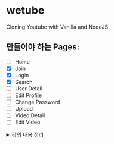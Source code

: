 # wetube

Cloning Youtube with Vanilla and NodeJS

## 만들어야 하는 Pages:

- [ ] Home
- [x] Join
- [x] Login
- [x] Search
- [ ] User Detail
- [ ] Edit Profile
- [ ] Change Password
- [ ] Upload
- [ ] Video Detail
- [ ] Edit Video

<details>

<summary> 강의 내용 정리 </summary>

## dependency란?

프로젝트가 실행되기위해서 필요한 것

서버생성-라우터생성-그에 대한 응답순으로 진행

`npm install nodemon -D`

"-D"란 프로젝트를 실행할 때에 필요하지 않고 프로그래머에게 필요한 것
즉 dependency에 포함하지 않고 설치할 때 사용

nomdemon은 파일을 수정하고 일일히 npm start를 입력해줄 필요 없이 서버 실행 후 파일 수정 저장하면 자동으로 서버를 재실행 하는 것

## Babel이란?

최신의 JavaScript를 예전의 JavaScript로 바꿔줌으로써 표준의 코드를 얻을 수 있다.

`npm install @babel/node`

## Middleware

요청과 응답사이

### 설치 방법

`npm install Middleware이름`

### 종류

- Morgan

logging(무슨일이 어디서 일어났는지 기록하는 것)에 도움을 주는 것

- Helmet

node.js 앱의 보안에 도움을 주는 것

- cookie-parser

서버가 유저로부터 받은 cookie를 이해하는 방법

session을 다루기 위해 cookie에 user정보를 저장할 것

- body-parser

서버가 유저로부터 받은 데이터를 이해하는 방법

데이터를 갖고있는 request object에 접근할 수 있게 하는 것

### MVC

- Model

data

- View

how does the data look

Pug 사용 👉 일종의 view engine, 템플릿 언어

`npm install pug`

### 템플릿에 정보를 추가하는 방법(변수를 전달하는 방법)

- 전체 템플릿에 정보를 추가하는 방법

미들웨어를 사용해야한다.

locals : local 변수를 global 변수로 사용하도록 만들어 주는 것(템플릿, 컨트롤러, 뷰 어디서든지 사용할 수 있다)

`res.locals.변수이름 = 값`

이후 변수를 전역적으로 사용할 수 있다.

미들웨어는 req를 next에 전달해줘야 하는 것 잊지 말것!!

- 각각의(한) 템플릿에 정보를 추가하는 방법

res.render(템플릿, 템플릿에 추가할 정보가 담긴 객체);

- Controller

  function that looks for data

  기능

  화면 표시

  controller가 query에 접근하려면 method가 get이여야한다(get이 url에 정보를 표시해주기 때문)

  ### mixin = pug 함수의 일종이다

  ### Status Code : 인터넷이 서로 어떻게 상호작용하는지 표시하는 것

  <details>

  <summary>mongoDB</summary>
  - mongoose
    
    mongoDB와 JS를 연결시켜주는 Adapter

  - dotenv

  database의 정보를 url에 나타내지 않기 위해서 사용

    </details>

</details>
